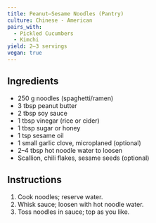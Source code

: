 ```yaml
---
title: Peanut–Sesame Noodles (Pantry)
culture: Chinese - American
pairs_with:
  - Pickled Cucumbers
  - Kimchi
yield: 2–3 servings
vegan: true
---
```


## Ingredients
- 250 g noodles (spaghetti/ramen)
- 3 tbsp peanut butter
- 2 tbsp soy sauce
- 1 tbsp vinegar (rice or cider)
- 1 tbsp sugar or honey
- 1 tsp sesame oil
- 1 small garlic clove, microplaned (optional)
- 2–4 tbsp hot noodle water to loosen
- Scallion, chili flakes, sesame seeds (optional)

## Instructions
1. Cook noodles; reserve water.
2. Whisk sauce; loosen with hot noodle water.
3. Toss noodles in sauce; top as you like.

